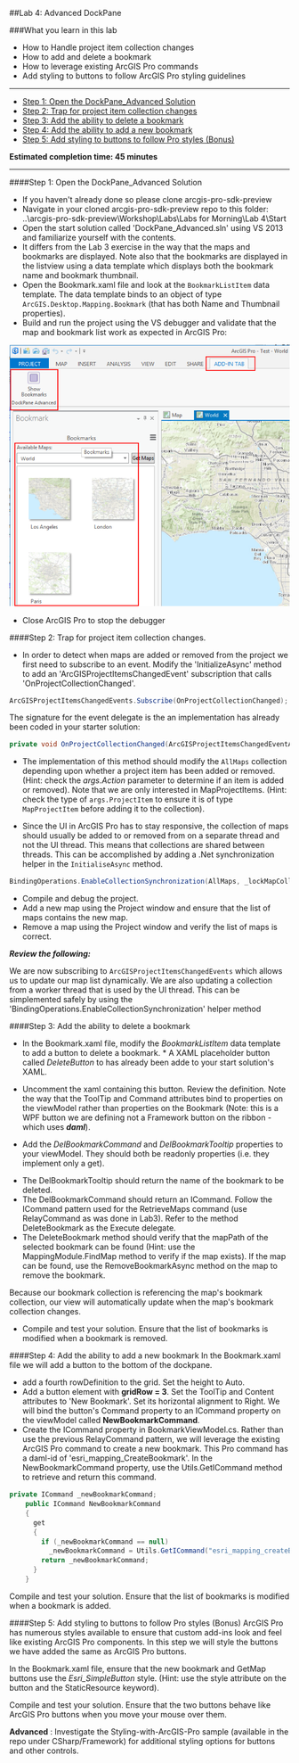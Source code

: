 ##Lab 4: Advanced DockPane

###What you learn in this lab
* How to Handle project item collection changes
* How to add and delete a bookmark
* How to leverage existing ArcGIS Pro commands
* Add styling to buttons to follow ArcGIS Pro styling guidelines


*******
* [Step 1: Open the DockPane_Advanced Solution](#step-1-open-the-dockpane_advanced-solution)
* [Step 2: Trap for project item collection changes](#step-2-trap-for-project-item-collection-changes)
* [Step 3: Add the ability to delete a bookmark](#step-3-add-the-ability-to-delete-a-bookmark)
* [Step 4: Add the ability to add a new bookmark](#step-4-add-the-ability-to-add-a-new-bookmark)
* [Step 5: Add styling to buttons to follow Pro styles (Bonus)](#step-5-add-styling-to-buttons-to-follow-pro-styles-bonus)

**Estimated completion time: 45 minutes**
****

####Step 1: Open the DockPane_Advanced Solution
* If you haven't already done so please clone arcgis-pro-sdk-preview  
* Navigate in your cloned arcgis-pro-sdk-preview repo to this folder:  
  ..\arcgis-pro-sdk-preview\Workshop\Labs\Labs for Morning\Lab 4\Start  
* Open the start solution called 'DockPane\_Advanced.sln' using VS 2013 and familiarize yourself with the contents.  
* It differs from the Lab 3 exercise in the way that the maps and bookmarks are displayed.  Note also that the bookmarks are displayed in the listview using a data template which displays both the bookmark name and bookmark thumbnail.  
* Open the Bookmark.xaml file and look at the ```BookmarkListItem``` data template.  The data template binds to an object of type ```ArcGIS.Desktop.Mapping.Bookmark``` (that has both Name and Thumbnail properties).  
* Build and run the project using the VS debugger and validate that the map and bookmark list work as expected in ArcGIS Pro:
  
![RunStart](images/RunStartSolution.png)  

* Close ArcGIS Pro to stop the debugger

####Step 2: Trap for project item collection changes. 

* In order to detect when maps are added or removed from the project we first need to subscribe to an event.   Modify the 'InitializeAsync' method to add an 'ArcGISProjectItemsChangedEvent' subscription that calls 'OnProjectCollectionChanged'.

```c#
ArcGISProjectItemsChangedEvents.Subscribe(OnProjectCollectionChanged);
```

The signature for the event delegate is the an implementation has already been coded in your starter solution:  

```c#
private void OnProjectCollectionChanged(ArcGISProjectItemsChangedEventArgs args);
```

* The implementation of this method should modify the ```AllMaps``` collection depending upon whether a project item has been added or removed.  (Hint: check the _args.Action_ parameter to determine if an item is added or removed).  Note that we are only interested in MapProjectItems.  (Hint: check the type of ```args.ProjectItem``` to ensure it is of type ```MapProjectItem``` before adding it to the collection).  

* Since the UI in ArcGIS Pro has to stay responsive, the collection of maps should usually be added to or removed from on a separate thread and not the UI thread.  This means that collections are shared between threads.   This can be accomplished by adding a .Net synchronization helper in the ```InitialiseAsync``` method.  

```c#
BindingOperations.EnableCollectionSynchronization(AllMaps, _lockMapCollection); 
``` 

* Compile and debug the project.  
* Add a new map using the Project window and ensure that the list of maps contains the new map.
* Remove a map using the Project window and verify the list of maps is correct.  

***Review the following:***  

We are now subscribing to ```ArcGISProjectItemsChangedEvents``` which allows us to update our map list dynamically.  We are also updating a collection from a worker thread that is used by the UI thread.  This can be simplemented safely by using the 'BindingOperations.EnableCollectionSynchronization' helper method     

####Step 3: Add the ability to delete a bookmark
* In the Bookmark.xaml file, modify the _BookmarkListItem_ data template to add a button to delete a bookmark.    * A XAML placeholder button called _DeleteButton_ to has already been adde to your start solution's XAML.   
* Uncomment the xaml containing this button.  Review the definition.  Note the way that the ToolTip and Command attributes bind to properties on the viewModel rather than properties on the Bookmark (Note: this is a WPF button we are defining not a Framework button on the ribbon - which uses **_daml_**). 

* Add the _DelBookmarkCommand_ and _DelBookmarkTooltip_ properties to your viewModel. They should both be readonly properties (i.e. they implement only a get).  
- The DelBookmarkTooltip should return the name of the bookmark to be deleted.
- The DelBookmarkCommand should return an ICommand. Follow the ICommand pattern used for the RetrieveMaps command (use RelayCommand as was done in Lab3).  Refer to the method DeleteBookmark as the Execute delegate.  
- The DeleteBookmark method should verify that the mapPath of the selected bookmark can be found (Hint: use the MappingModule.FindMap method to verify if the map exists).  If the map can be found, use the RemoveBookmarkAsync method on the map to remove the bookmark. 

Because our bookmark collection is referencing the map's bookmark collection, our view will automatically update when the map's bookmark collection changes. 

* Compile and test your solution.  Ensure that the list of bookmarks is modified when a bookmark is removed. 

####Step 4: Add the ability to add a new bookmark
In the Bookmark.xaml file we will add a button to the bottom of the dockpane.
- add a fourth rowDefinition to the grid.  Set the height to Auto.
- Add a button element with **gridRow = 3**.  Set the ToolTip and Content attributes to 'New Bookmark'.  Set its horizontal alignment to Right.  We will bind the button's Command property to an ICommand property on the viewModel called **NewBookmarkCommand**.
- Create the ICommand property in BookmarkViewModel.cs. Rather than use the previous RelayCommand pattern, we will leverage the existing ArcGIS Pro command to create a new bookmark. This Pro command has a daml-id of 'esri\_mapping\_CreateBookmark'.  In the NewBookmarkCommand property, use the Utils.GetICommand method to retrieve and return this command.

```C#
private ICommand _newBookmarkCommand;
    public ICommand NewBookmarkCommand
    {
      get
      {
        if (_newBookmarkCommand == null)
          _newBookmarkCommand = Utils.GetICommand("esri_mapping_createBookmark");
        return _newBookmarkCommand;
      }
    }
```

Compile and test your solution.  Ensure that the list of bookmarks is modified when a bookmark is added.

####Step 5: Add styling to buttons to follow Pro styles (Bonus)
ArcGIS Pro has numerous styles available to ensure that custom add-ins look and feel like existing ArcGIS Pro components. In this step we will style the buttons we have added the same as ArcGIS Pro buttons.

In the Bookmark.xaml file, ensure that the new bookmark and GetMap buttons use the _Esri\_SimpleButton_ style. (Hint: use the style attribute on the button and the StaticResource keyword).

Compile and test your solution.  Ensure that the two buttons behave like ArcGIS Pro buttons when you move your mouse over them. 

**Advanced** :  Investigate the Styling-with-ArcGIS-Pro sample (available in the repo under CSharp/Framework) for additional styling options for buttons and other controls. 

